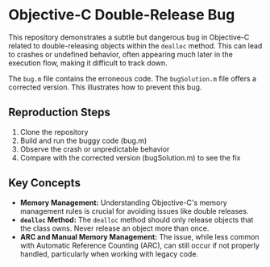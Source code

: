 # Objective-C Double-Release Bug

This repository demonstrates a subtle but dangerous bug in Objective-C related to double-releasing objects within the `dealloc` method.  This can lead to crashes or undefined behavior, often appearing much later in the execution flow, making it difficult to track down.

The `bug.m` file contains the erroneous code. The `bugSolution.m` file offers a corrected version. This illustrates how to prevent this bug.

## Reproduction Steps

1. Clone the repository
2. Build and run the buggy code (bug.m)
3. Observe the crash or unpredictable behavior
4. Compare with the corrected version (bugSolution.m) to see the fix

## Key Concepts

* **Memory Management:** Understanding Objective-C's memory management rules is crucial for avoiding issues like double releases.
* **`dealloc` Method:**  The `dealloc` method should only release objects that the class owns.  Never release an object more than once.
* **ARC and Manual Memory Management:** The issue, while less common with Automatic Reference Counting (ARC), can still occur if not properly handled, particularly when working with legacy code.